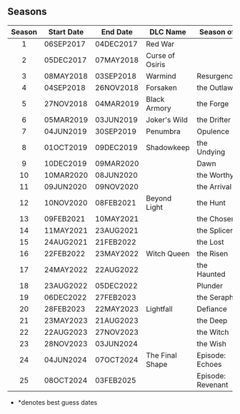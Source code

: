 ## Seasons

| Season | Start Date | End Date  | DLC Name        | Season of         |
| :----: | ---------- | --------- | --------------- | ----------------- |
|   1    | 06SEP2017  | 04DEC2017 | Red War         |                   |
|   2    | 05DEC2017  | 07MAY2018 | Curse of Osiris |                   |
|   3    | 08MAY2018  | 03SEP2018 | Warmind         | Resurgence        |
|   4    | 04SEP2018  | 26NOV2018 | Forsaken        | the Outlaw        |
|   5    | 27NOV2018  | 04MAR2019 | Black Armory    | the Forge         |
|   6    | 05MAR2019  | 03JUN2019 | Joker's Wild    | the Drifter       |
|   7    | 04JUN2019  | 30SEP2019 | Penumbra        | Opulence          |
|   8    | 01OCT2019  | 09DEC2019 | Shadowkeep      | the Undying       |
|   9    | 10DEC2019  | 09MAR2020 |                 | Dawn              |
|   10   | 10MAR2020  | 08JUN2020 |                 | the Worthy        |
|   11   | 09JUN2020  | 09NOV2020 |                 | the Arrival       |
|   12   | 10NOV2020  | 08FEB2021 | Beyond Light    | the Hunt          |
|   13   | 09FEB2021  | 10MAY2021 |                 | the Chosen        |
|   14   | 11MAY2021  | 23AUG2021 |                 | the Splicer       |
|   15   | 24AUG2021  | 21FEB2022 |                 | the Lost          |
|   16   | 22FEB2022  | 23MAY2022 | Witch Queen     | the Risen         |
|   17   | 24MAY2022  | 22AUG2022 |                 | the Haunted       |
|   18   | 23AUG2022  | 05DEC2022 |                 | Plunder           |
|   19   | 06DEC2022  | 27FEB2023 |                 | the Seraph        |
|   20   | 28FEB2023  | 22MAY2023 | Lightfall       | Defiance          |
|   21   | 23MAY2023  | 21AUG2023 |                 | the Deep          |
|   22   | 22AUG2023  | 27NOV2023 |                 | the Witch         |
|   23   | 28NOV2023  | 03JUN2024 |                 | the Wish          |
|   24   | 04JUN2024  | 07OCT2024 | The Final Shape | Episode: Echoes   |
|   25   | 08OCT2024  | 03FEB2025 |                 | Episode: Revenant |

- \*denotes best guess dates
